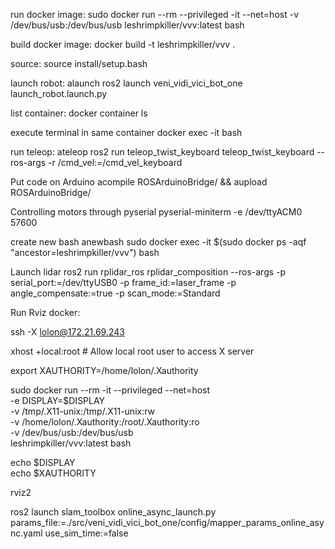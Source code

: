 run docker image:
sudo docker run --rm --privileged -it --net=host -v /dev/bus/usb:/dev/bus/usb  leshrimpkiller/vvv:latest bash

build docker image:
docker build -t leshrimpkiller/vvv .

source:
source install/setup.bash

launch robot:
alaunch
ros2 launch veni_vidi_vici_bot_one launch_robot.launch.py 

list container:
docker container ls

execute terminal in same container
docker exec -it <CONTAINER> bash

run teleop:
ateleop
ros2 run teleop_twist_keyboard teleop_twist_keyboard --ros-args -r /cmd_vel:=/cmd_vel_keyboard

Put code on Arduino
acompile ROSArduinoBridge/ && aupload ROSArduinoBridge/

Controlling motors through pyserial
pyserial-miniterm -e /dev/ttyACM0 57600

create new bash
anewbash
sudo docker exec -it $(sudo docker ps -aqf "ancestor=leshrimpkiller/vvv") bash

Launch lidar
ros2 run rplidar_ros rplidar_composition --ros-args -p serial_port:=/dev/ttyUSB0 -p frame_id:=laser_frame -p angle_compensate:=true -p scan_mode:=Standard

Run Rviz docker:

ssh -X lolon@172.21.69.243

xhost +local:root  # Allow local root user to access X server

export XAUTHORITY=/home/lolon/.Xauthority

sudo docker run --rm -it --privileged --net=host \
  -e DISPLAY=$DISPLAY \
  -v /tmp/.X11-unix:/tmp/.X11-unix:rw \
  -v /home/lolon/.Xauthority:/root/.Xauthority:ro \
  -v /dev/bus/usb:/dev/bus/usb \
  leshrimpkiller/vvv:latest bash

echo $DISPLAY       
echo $XAUTHORITY 

rviz2

ros2 launch slam_toolbox online_async_launch.py params_file:=./src/veni_vidi_vici_bot_one/config/mapper_params_online_async.yaml use_sim_time:=false